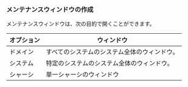 ### メンテナンスウィンドウの作成

メンテナンスウィンドウは、次の目的で開くことができます。

| オプション | ウィンドウ                                   |
|------------|----------------------------------------------|
| ドメイン   | すべてのシステムのシステム全体のウィンドウ。 |
| システム   | 特定のシステムのシステム全体のウィンドウ。   |
| シャーシ   | 単一シャーシのウィンドウ                     |
